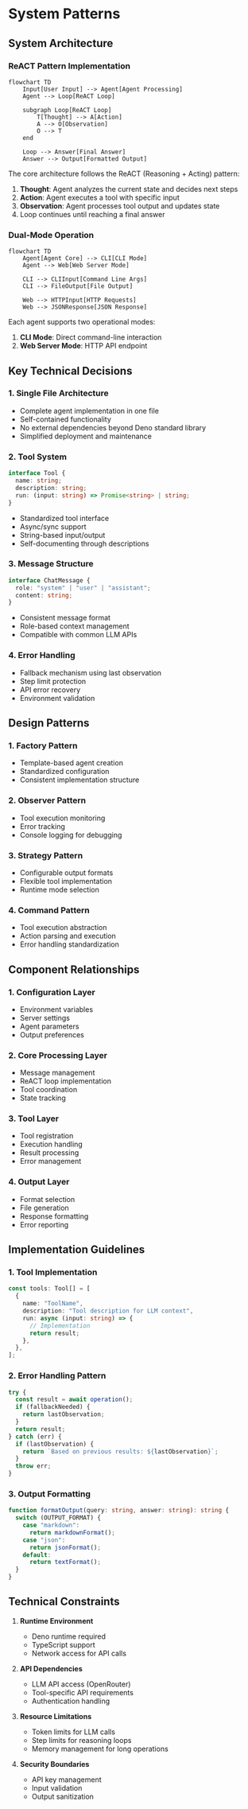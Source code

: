 # System Patterns

## System Architecture

### ReACT Pattern Implementation

```mermaid
flowchart TD
    Input[User Input] --> Agent[Agent Processing]
    Agent --> Loop[ReACT Loop]

    subgraph Loop[ReACT Loop]
        T[Thought] --> A[Action]
        A --> O[Observation]
        O --> T
    end

    Loop --> Answer[Final Answer]
    Answer --> Output[Formatted Output]
```

The core architecture follows the ReACT (Reasoning + Acting) pattern:

1. **Thought**: Agent analyzes the current state and decides next steps
2. **Action**: Agent executes a tool with specific input
3. **Observation**: Agent processes tool output and updates state
4. Loop continues until reaching a final answer

### Dual-Mode Operation

```mermaid
flowchart TD
    Agent[Agent Core] --> CLI[CLI Mode]
    Agent --> Web[Web Server Mode]

    CLI --> CLIInput[Command Line Args]
    CLI --> FileOutput[File Output]

    Web --> HTTPInput[HTTP Requests]
    Web --> JSONResponse[JSON Response]
```

Each agent supports two operational modes:

1. **CLI Mode**: Direct command-line interaction
2. **Web Server Mode**: HTTP API endpoint

## Key Technical Decisions

### 1. Single File Architecture

- Complete agent implementation in one file
- Self-contained functionality
- No external dependencies beyond Deno standard library
- Simplified deployment and maintenance

### 2. Tool System

```typescript
interface Tool {
  name: string;
  description: string;
  run: (input: string) => Promise<string> | string;
}
```

- Standardized tool interface
- Async/sync support
- String-based input/output
- Self-documenting through descriptions

### 3. Message Structure

```typescript
interface ChatMessage {
  role: "system" | "user" | "assistant";
  content: string;
}
```

- Consistent message format
- Role-based context management
- Compatible with common LLM APIs

### 4. Error Handling

- Fallback mechanism using last observation
- Step limit protection
- API error recovery
- Environment validation

## Design Patterns

### 1. Factory Pattern

- Template-based agent creation
- Standardized configuration
- Consistent implementation structure

### 2. Observer Pattern

- Tool execution monitoring
- Error tracking
- Console logging for debugging

### 3. Strategy Pattern

- Configurable output formats
- Flexible tool implementation
- Runtime mode selection

### 4. Command Pattern

- Tool execution abstraction
- Action parsing and execution
- Error handling standardization

## Component Relationships

### 1. Configuration Layer

- Environment variables
- Server settings
- Agent parameters
- Output preferences

### 2. Core Processing Layer

- Message management
- ReACT loop implementation
- Tool coordination
- State tracking

### 3. Tool Layer

- Tool registration
- Execution handling
- Result processing
- Error management

### 4. Output Layer

- Format selection
- File generation
- Response formatting
- Error reporting

## Implementation Guidelines

### 1. Tool Implementation

```typescript
const tools: Tool[] = [
  {
    name: "ToolName",
    description: "Tool description for LLM context",
    run: async (input: string) => {
      // Implementation
      return result;
    },
  },
];
```

### 2. Error Handling Pattern

```typescript
try {
  const result = await operation();
  if (fallbackNeeded) {
    return lastObservation;
  }
  return result;
} catch (err) {
  if (lastObservation) {
    return `Based on previous results: ${lastObservation}`;
  }
  throw err;
}
```

### 3. Output Formatting

```typescript
function formatOutput(query: string, answer: string): string {
  switch (OUTPUT_FORMAT) {
    case "markdown":
      return markdownFormat();
    case "json":
      return jsonFormat();
    default:
      return textFormat();
  }
}
```

## Technical Constraints

1. **Runtime Environment**

   - Deno runtime required
   - TypeScript support
   - Network access for API calls

2. **API Dependencies**

   - LLM API access (OpenRouter)
   - Tool-specific API requirements
   - Authentication handling

3. **Resource Limitations**

   - Token limits for LLM calls
   - Step limits for reasoning loops
   - Memory management for long operations

4. **Security Boundaries**
   - API key management
   - Input validation
   - Output sanitization

